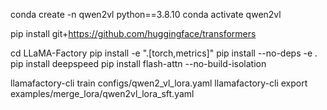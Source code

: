 conda create -n qwen2vl python==3.8.10
conda activate qwen2vl

pip install git+https://github.com/huggingface/transformers

cd LLaMA-Factory
pip install -e ".[torch,metrics]"
pip install --no-deps -e .
pip install deepspeed
pip install flash-attn --no-build-isolation

llamafactory-cli train configs/qwen2_vl_lora.yaml
llamafactory-cli export examples/merge_lora/qwen2vl_lora_sft.yaml